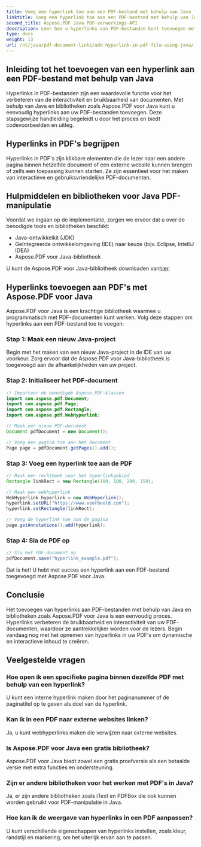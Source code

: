```yaml
---
title: Voeg een hyperlink toe aan een PDF-bestand met behulp van Java
linktitle: Voeg een hyperlink toe aan een PDF-bestand met behulp van Java
second_title: Aspose.PDF Java PDF-verwerkings-API
description: Leer hoe u hyperlinks aan PDF-bestanden kunt toevoegen met Java, met stapsgewijze instructies en broncode. Verbeter uw PDF-documenten met interactiviteit.
type: docs
weight: 13
url: /nl/java/pdf-document-links/add-hyperlink-in-pdf-file-using-java/
---
```


## Inleiding tot het toevoegen van een hyperlink aan een PDF-bestand met behulp van Java

Hyperlinks in PDF-bestanden zijn een waardevolle functie voor het verbeteren van de interactiviteit en bruikbaarheid van documenten. Met behulp van Java en bibliotheken zoals Aspose.PDF voor Java kunt u eenvoudig hyperlinks aan uw PDF-bestanden toevoegen. Deze stapsgewijze handleiding begeleidt u door het proces en biedt codevoorbeelden en uitleg.

## Hyperlinks in PDF's begrijpen

Hyperlinks in PDF's zijn klikbare elementen die de lezer naar een andere pagina binnen hetzelfde document of een externe website kunnen brengen of zelfs een toepassing kunnen starten. Ze zijn essentieel voor het maken van interactieve en gebruiksvriendelijke PDF-documenten.

## Hulpmiddelen en bibliotheken voor Java PDF-manipulatie

Voordat we ingaan op de implementatie, zorgen we ervoor dat u over de benodigde tools en bibliotheken beschikt:

- Java-ontwikkelkit (JDK)
- Geïntegreerde ontwikkelomgeving (IDE) naar keuze (bijv. Eclipse, IntelliJ IDEA)
- Aspose.PDF voor Java-bibliotheek

 U kunt de Aspose.PDF voor Java-bibliotheek downloaden van[hier](https://releases.aspose.com/pdf/java/).

## Hyperlinks toevoegen aan PDF's met Aspose.PDF voor Java

Aspose.PDF voor Java is een krachtige bibliotheek waarmee u programmatisch met PDF-documenten kunt werken. Volg deze stappen om hyperlinks aan een PDF-bestand toe te voegen:

### Stap 1: Maak een nieuw Java-project

Begin met het maken van een nieuw Java-project in de IDE van uw voorkeur. Zorg ervoor dat de Aspose.PDF voor Java-bibliotheek is toegevoegd aan de afhankelijkheden van uw project.

### Stap 2: Initialiseer het PDF-document

```java
// Importeer de benodigde Aspose.PDF-klassen
import com.aspose.pdf.Document;
import com.aspose.pdf.Page;
import com.aspose.pdf.Rectangle;
import com.aspose.pdf.WebHyperlink;

// Maak een nieuw PDF-document
Document pdfDocument = new Document();

// Voeg een pagina toe aan het document
Page page = pdfDocument.getPages().add();
```

### Stap 3: Voeg een hyperlink toe aan de PDF

```java
// Maak een rechthoek voor het hyperlinkgebied
Rectangle linkRect = new Rectangle(100, 100, 200, 150);

// Maak een webhyperlink
WebHyperlink hyperlink = new WebHyperlink();
hyperlink.setURL("https://www.voorbeeld.com");
hyperlink.setRectangle(linkRect);

// Voeg de hyperlink toe aan de pagina
page.getAnnotations().add(hyperlink);
```

### Stap 4: Sla de PDF op

```java
// Sla het PDF-document op
pdfDocument.save("hyperlink_example.pdf");
```

Dat is het! U hebt met succes een hyperlink aan een PDF-bestand toegevoegd met Aspose.PDF voor Java.

## Conclusie

Het toevoegen van hyperlinks aan PDF-bestanden met behulp van Java en bibliotheken zoals Aspose.PDF voor Java is een eenvoudig proces. Hyperlinks verbeteren de bruikbaarheid en interactiviteit van uw PDF-documenten, waardoor ze aantrekkelijker worden voor de lezers. Begin vandaag nog met het opnemen van hyperlinks in uw PDF's om dynamische en interactieve inhoud te creëren.

## Veelgestelde vragen

### Hoe open ik een specifieke pagina binnen dezelfde PDF met behulp van een hyperlink?

U kunt een interne hyperlink maken door het paginanummer of de paginatitel op te geven als doel van de hyperlink.

### Kan ik in een PDF naar externe websites linken?

Ja, u kunt webhyperlinks maken die verwijzen naar externe websites.

### Is Aspose.PDF voor Java een gratis bibliotheek?

Aspose.PDF voor Java biedt zowel een gratis proefversie als een betaalde versie met extra functies en ondersteuning.

### Zijn er andere bibliotheken voor het werken met PDF's in Java?

Ja, er zijn andere bibliotheken zoals iText en PDFBox die ook kunnen worden gebruikt voor PDF-manipulatie in Java.

### Hoe kan ik de weergave van hyperlinks in een PDF aanpassen?

U kunt verschillende eigenschappen van hyperlinks instellen, zoals kleur, randstijl en markering, om het uiterlijk ervan aan te passen.